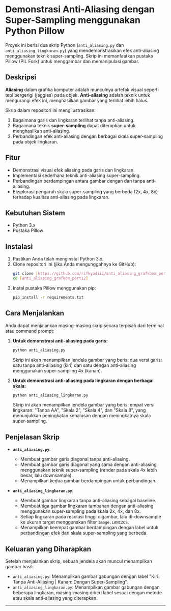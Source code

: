 # Demonstrasi Anti-Aliasing dengan Super-Sampling menggunakan Python Pillow

Proyek ini berisi dua skrip Python (`anti_aliasing.py` dan `anti_aliasing_lingkaran.py`) yang mendemonstrasikan efek anti-aliasing menggunakan teknik super-sampling. Skrip ini memanfaatkan pustaka Pillow (PIL Fork) untuk menggambar dan memanipulasi gambar.

## Deskripsi

**Aliasing** dalam grafika komputer adalah munculnya artefak visual seperti tepi bergerigi (jaggies) pada objek. **Anti-aliasing** adalah teknik untuk mengurangi efek ini, menghasilkan gambar yang terlihat lebih halus.

Skrip dalam repositori ini mengilustrasikan:
1.  Bagaimana garis dan lingkaran terlihat tanpa anti-aliasing.
2.  Bagaimana teknik **super-sampling** dapat diterapkan untuk menghasilkan anti-aliasing.
3.  Perbandingan efek anti-aliasing dengan berbagai skala super-sampling pada objek lingkaran.

## Fitur

* Demonstrasi visual efek aliasing pada garis dan lingkaran.
* Implementasi sederhana teknik anti-aliasing super-sampling.
* Perbandingan berdampingan antara gambar dengan dan tanpa anti-aliasing.
* Eksplorasi pengaruh skala super-sampling yang berbeda (2x, 4x, 8x) terhadap kualitas anti-aliasing pada lingkaran.

## Kebutuhan Sistem

* Python 3.x
* Pustaka Pillow

## Instalasi

1.  Pastikan Anda telah menginstal Python 3.x.
2.  Clone repositori ini (jika Anda mengunggahnya ke GitHub):
    ```bash
    git clone [https://github.com/rifkyadiii/anti_aliasing_grafkonm_pert12.git]
    cd [anti_aliasing_grafkom_pert12]
    ```
3.  Instal pustaka Pillow menggunakan pip:
    ```bash
    pip install -r requirements.txt
    ```

## Cara Menjalankan

Anda dapat menjalankan masing-masing skrip secara terpisah dari terminal atau command prompt:

1.  **Untuk demonstrasi anti-aliasing pada garis:**
    ```bash
    python anti_aliasing.py
    ```
    Skrip ini akan menampilkan jendela gambar yang berisi dua versi garis: satu tanpa anti-aliasing (kiri) dan satu dengan anti-aliasing menggunakan super-sampling 4x (kanan).

2.  **Untuk demonstrasi anti-aliasing pada lingkaran dengan berbagai skala:**
    ```bash
    python anti_aliasing_lingkaran.py
    ```
    Skrip ini akan menampilkan jendela gambar yang berisi empat versi lingkaran: "Tanpa AA", "Skala 2", "Skala 4", dan "Skala 8", yang menunjukkan peningkatan kehalusan dengan meningkatnya skala super-sampling.

## Penjelasan Skrip

* **`anti_aliasing.py`**:
    * Membuat gambar garis diagonal tanpa anti-aliasing.
    * Membuat gambar garis diagonal yang sama dengan anti-aliasing menggunakan teknik super-sampling (render pada skala 4x lebih besar, lalu downsample).
    * Menampilkan kedua gambar berdampingan untuk perbandingan.

* **`anti_aliasing_lingkaran.py`**:
    * Membuat gambar lingkaran tanpa anti-aliasing sebagai baseline.
    * Membuat tiga gambar lingkaran tambahan dengan anti-aliasing menggunakan super-sampling pada skala 2x, 4x, dan 8x.
    * Setiap lingkaran pada resolusi tinggi digambar, lalu di-downsample ke ukuran target menggunakan filter `Image.LANCZOS`.
    * Menampilkan keempat gambar berdampingan dengan label untuk perbandingan efek dari skala super-sampling yang berbeda.

## Keluaran yang Diharapkan

Setelah menjalankan skrip, sebuah jendela akan muncul menampilkan gambar hasil:
* `anti_aliasing.py`: Menampilkan gambar gabungan dengan label "Kiri: Tanpa Anti-Aliasing | Kanan: Dengan Super-Sampling".
* `anti_aliasing_lingkaran.py`: Menampilkan gambar gabungan dengan beberapa lingkaran, masing-masing diberi label sesuai dengan metode atau skala anti-aliasing yang diterapkan.

---

